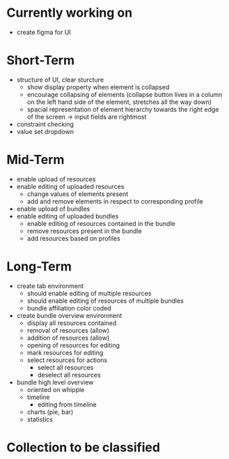 # Currently working on
- create figma for UI
# Short-Term
- structure of UI, clear sturcture
  - show display property when element is collapsed
  - encourage collapsing of elements (collapse button lives in a column on the left hand side of the element, stretches all the way down)
  - spacial representation of element hierarchy towards the right edge of the screen -> input fields are rightmost
- constraint checking
- value set dropdown

# Mid-Term
- enable upload of resources
- enable editing of uploaded resources
  - change values of elements present
  - add and remove elements in respect to corresponding profile
- enable upload of bundles
- enable editing of uploaded bundles
  - enable editing of resources contained in the bundle
  - remove resources present in the bundle
  - add resources based on profiles
# Long-Term
- create tab environment
  - should enable editing of multiple resources
  - should enable editing of resources of multiple bundles
  - bundle affiliation color coded
- create bundle overview environment
  - display all resources contained
  - removal of resources (allow)
  - addition of resources (allow)
  - opening of resources for editing
  - mark resources for editing
  - select resources for actions
    - select all resources
    - deselect all resources
- bundle high level overview
  - oriented on whipple
  - timeline
    - editing from timeline
  - charts (pie, bar)
  - statistics
# Collection to be classified
